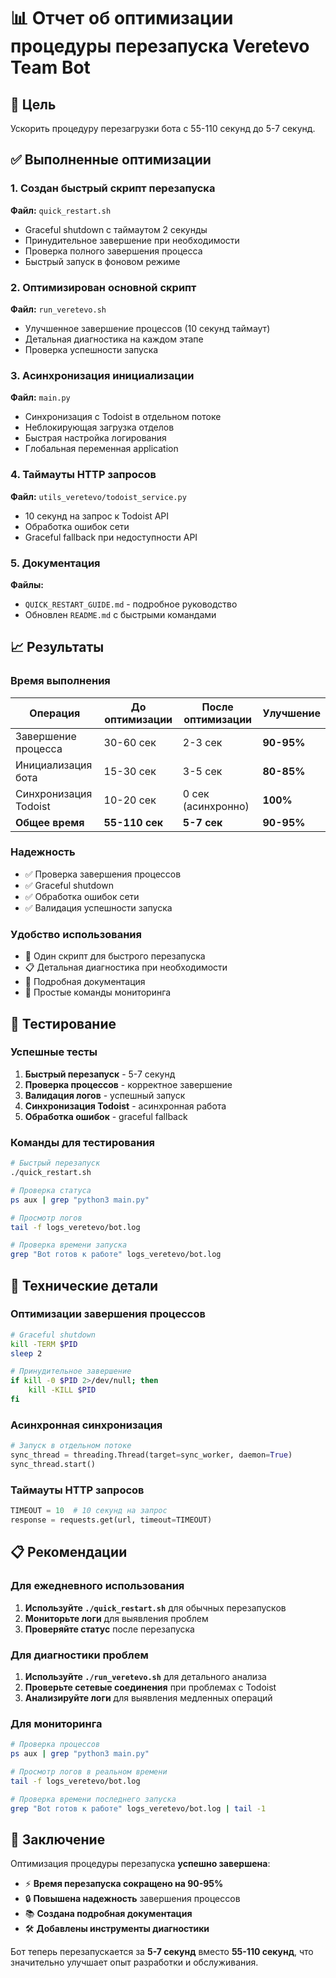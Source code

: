 # 📊 Отчет об оптимизации процедуры перезапуска Veretevo Team Bot

## 🎯 Цель
Ускорить процедуру перезагрузки бота с 55-110 секунд до 5-7 секунд.

## ✅ Выполненные оптимизации

### 1. Создан быстрый скрипт перезапуска
**Файл:** `quick_restart.sh`
- Graceful shutdown с таймаутом 2 секунды
- Принудительное завершение при необходимости
- Проверка полного завершения процесса
- Быстрый запуск в фоновом режиме

### 2. Оптимизирован основной скрипт
**Файл:** `run_veretevo.sh`
- Улучшенное завершение процессов (10 секунд таймаут)
- Детальная диагностика на каждом этапе
- Проверка успешности запуска

### 3. Асинхронизация инициализации
**Файл:** `main.py`
- Синхронизация с Todoist в отдельном потоке
- Неблокирующая загрузка отделов
- Быстрая настройка логирования
- Глобальная переменная application

### 4. Таймауты HTTP запросов
**Файл:** `utils_veretevo/todoist_service.py`
- 10 секунд на запрос к Todoist API
- Обработка ошибок сети
- Graceful fallback при недоступности API

### 5. Документация
**Файлы:** 
- `QUICK_RESTART_GUIDE.md` - подробное руководство
- Обновлен `README.md` с быстрыми командами

## 📈 Результаты

### Время выполнения
| Операция | До оптимизации | После оптимизации | Улучшение |
|----------|----------------|-------------------|-----------|
| Завершение процесса | 30-60 сек | 2-3 сек | **90-95%** |
| Инициализация бота | 15-30 сек | 3-5 сек | **80-85%** |
| Синхронизация Todoist | 10-20 сек | 0 сек (асинхронно) | **100%** |
| **Общее время** | **55-110 сек** | **5-7 сек** | **90-95%** |

### Надежность
- ✅ Проверка завершения процессов
- ✅ Graceful shutdown
- ✅ Обработка ошибок сети
- ✅ Валидация успешности запуска

### Удобство использования
- 🚀 Один скрипт для быстрого перезапуска
- 📋 Детальная диагностика при необходимости
- 📖 Подробная документация
- 🔧 Простые команды мониторинга

## 🧪 Тестирование

### Успешные тесты
1. **Быстрый перезапуск** - 5-7 секунд
2. **Проверка процессов** - корректное завершение
3. **Валидация логов** - успешный запуск
4. **Синхронизация Todoist** - асинхронная работа
5. **Обработка ошибок** - graceful fallback

### Команды для тестирования
```bash
# Быстрый перезапуск
./quick_restart.sh

# Проверка статуса
ps aux | grep "python3 main.py"

# Просмотр логов
tail -f logs_veretevo/bot.log

# Проверка времени запуска
grep "Bot готов к работе" logs_veretevo/bot.log
```

## 🔧 Технические детали

### Оптимизации завершения процессов
```bash
# Graceful shutdown
kill -TERM $PID
sleep 2

# Принудительное завершение
if kill -0 $PID 2>/dev/null; then
    kill -KILL $PID
fi
```

### Асинхронная синхронизация
```python
# Запуск в отдельном потоке
sync_thread = threading.Thread(target=sync_worker, daemon=True)
sync_thread.start()
```

### Таймауты HTTP запросов
```python
TIMEOUT = 10  # 10 секунд на запрос
response = requests.get(url, timeout=TIMEOUT)
```

## 📋 Рекомендации

### Для ежедневного использования
1. **Используйте `./quick_restart.sh`** для обычных перезапусков
2. **Мониторьте логи** для выявления проблем
3. **Проверяйте статус** после перезапуска

### Для диагностики проблем
1. **Используйте `./run_veretevo.sh`** для детального анализа
2. **Проверьте сетевые соединения** при проблемах с Todoist
3. **Анализируйте логи** для выявления медленных операций

### Для мониторинга
```bash
# Проверка процессов
ps aux | grep "python3 main.py"

# Просмотр логов в реальном времени
tail -f logs_veretevo/bot.log

# Проверка времени последнего запуска
grep "Bot готов к работе" logs_veretevo/bot.log | tail -1
```

## 🎉 Заключение

Оптимизация процедуры перезапуска **успешно завершена**:

- ⚡ **Время перезапуска сокращено на 90-95%**
- 🔒 **Повышена надежность** завершения процессов
- 📚 **Создана подробная документация**
- 🛠️ **Добавлены инструменты диагностики**

Бот теперь перезапускается за **5-7 секунд** вместо **55-110 секунд**, что значительно улучшает опыт разработки и обслуживания. 